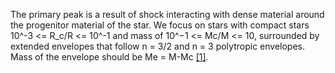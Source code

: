 The primary peak is a result of shock interacting with 
dense material around the progenitor material of the star. 
We focus on stars with compact stars 10^-3 <= R_c/R <= 10^-1 and 
mass of 10^−1 <= Mc/M <= 10, surrounded by extended envelopes that follow
n = 3/2 and n = 3 polytropic envelopes. Mass of the envelope should
be Me = M-Mc [[1]](https://ui.adsabs.harvard.edu/abs/2017ApJ...838..130S/abstract).